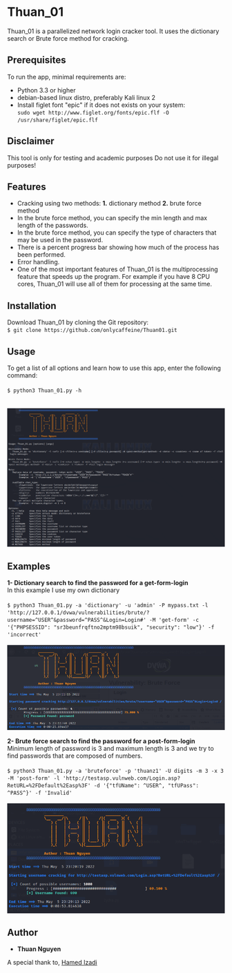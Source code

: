 # Thuan_01
Thuan_01 is a parallelized network login cracker tool.
It uses the dictionary search or Brute force method for cracking.
## Prerequisites
To run the app, minimal requirements are:
*	Python 3.3 or higher
*	debian-based linux distro, preferably Kali linux 2
*   Install figlet font "epic" if it does not exists on your system:
<br/> ```sudo wget http://www.figlet.org/fonts/epic.flf -O /usr/share/figlet/epic.flf```
## Disclaimer
This tool is only for testing and academic purposes Do not use it for illegal purposes!
## Features
*	Cracking using two methods:  **1.** dictionary method **2.** brute force method
*	In the brute force method, you can specify the min length and max length of the passwords.
*	 In the brute force method, you can specify the type of characters that may be used in the password.
*	There is a percent progress bar showing how much of the process has been performed.
*	Error handling.
*	One of the most important features of Thuan_01 is the multiprocessing feature that speeds up the program. For example if you have 8 CPU cores, Thuan_01 will use all of them for processing at the same time.
## Installation
Download Thuan_01 by cloning the Git repository:
  <br />```$ git clone https://github.com/onlycaffeine/Thuan01.git```
  
## Usage
To get a list of all options and learn how to use this app, enter the following command:<br />
  <br />```$ python3 Thuan_01.py -h```
  <br /><br /> 	
  ![alt text](https://github.com/onlycaffeine/images/blob/main/help.png)
## Examples
**1- Dictionary search to find the password for a get-form-login**
<br />In this example I use my own dictionary
<br /><br />```$ python3 Thuan_01.py -a 'dictionary' -u 'admin' -P mypass.txt -l 'http://127.0.0.1/dvwa/vulnerabilities/brute/?username=^USER^&password=^PASS^&Login=Login#' -M 'get-form' -c '{"PHPSESSID": "sr3beunfrqftno2mptm98bsuik", "security": "low"}' -f 'incorrect'```<br /><br />
![alt text](https://github.com/onlycaffeine/images/blob/main/dictionary-get-form.png)
 
**2- Brute force search to find the password for a post-form-login**
<br />Minimum length of password is 3 and maximum length is 3 and we try to find passwords that are composed of numbers.
<br /><br />```$ python3 Thuan_01.py -a 'bruteforce' -p 'thuanz1' -U digits -m 3 -x 3 -M 'post-form' -l 'http://testasp.vulnweb.com/Login.asp?RetURL=%2FDefault%2Easp%3F' -d '{"tfUName": ^USER^, "tfUPass": ^PASS^}' -f 'Invalid'```<br /><br />
![alt text](https://github.com/onlycaffeine/images/blob/main/bruteforce-post-form.png)

## Author

* **Thuan Nguyen** 

A special thank to, [Hamed Izadi](https://github.com/hamedeasy)
 		

